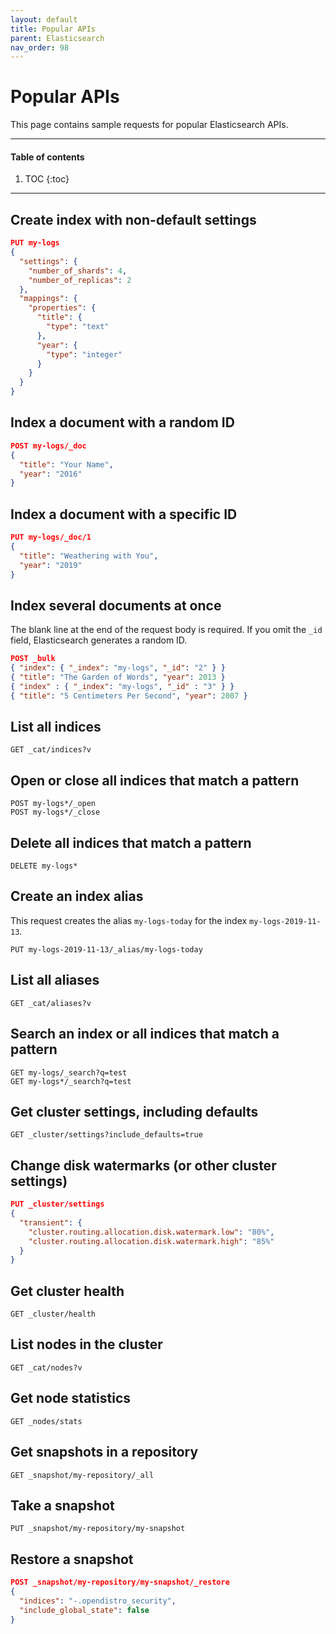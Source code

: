 ```yaml
---
layout: default
title: Popular APIs
parent: Elasticsearch
nav_order: 98
---
```


# Popular APIs

This page contains sample requests for popular Elasticsearch APIs.


---

#### Table of contents
1. TOC
{:toc}


---

## Create index with non-default settings

```json
PUT my-logs
{
  "settings": {
    "number_of_shards": 4,
    "number_of_replicas": 2
  },
  "mappings": {
    "properties": {
      "title": {
        "type": "text"
      },
      "year": {
        "type": "integer"
      }
    }
  }
}
```


## Index a document with a random ID

```json
POST my-logs/_doc
{
  "title": "Your Name",
  "year": "2016"
}
```


## Index a document with a specific ID

```json
PUT my-logs/_doc/1
{
  "title": "Weathering with You",
  "year": "2019"
}
```


## Index several documents at once

The blank line at the end of the request body is required. If you omit the `_id` field, Elasticsearch generates a random ID.

```json
POST _bulk
{ "index": { "_index": "my-logs", "_id": "2" } }
{ "title": "The Garden of Words", "year": 2013 }
{ "index" : { "_index": "my-logs", "_id" : "3" } }
{ "title": "5 Centimeters Per Second", "year": 2007 }

```


## List all indices

```
GET _cat/indices?v
```


## Open or close all indices that match a pattern

```
POST my-logs*/_open
POST my-logs*/_close
```


## Delete all indices that match a pattern

```
DELETE my-logs*
```


## Create an index alias

This request creates the alias `my-logs-today` for the index `my-logs-2019-11-13`.

```
PUT my-logs-2019-11-13/_alias/my-logs-today
```


## List all aliases

```
GET _cat/aliases?v
```


## Search an index or all indices that match a pattern

```
GET my-logs/_search?q=test
GET my-logs*/_search?q=test
```


## Get cluster settings, including defaults

```
GET _cluster/settings?include_defaults=true
```


## Change disk watermarks (or other cluster settings)

```json
PUT _cluster/settings
{
  "transient": {
    "cluster.routing.allocation.disk.watermark.low": "80%",
    "cluster.routing.allocation.disk.watermark.high": "85%"
  }
}
```


## Get cluster health

```
GET _cluster/health
```


## List nodes in the cluster

```
GET _cat/nodes?v
```


## Get node statistics

```
GET _nodes/stats
```


## Get snapshots in a repository

```
GET _snapshot/my-repository/_all
```


## Take a snapshot

```
PUT _snapshot/my-repository/my-snapshot
```


## Restore a snapshot

```json
POST _snapshot/my-repository/my-snapshot/_restore
{
  "indices": "-.opendistro_security",
  "include_global_state": false
}
```
